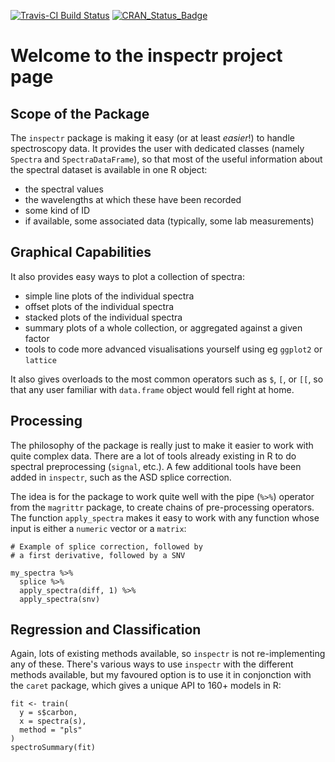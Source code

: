 [![Travis-CI Build Status](https://travis-ci.org/pierreroudier/inspectr.svg?branch=master)](https://travis-ci.org/pierreroudier/inspectr)
[![CRAN_Status_Badge](http://www.r-pkg.org/badges/version/inspectr)](http://cran.r-project.org/web/packages/inspectr)

# Welcome to the inspectr project page

## Scope of the Package

The `inspectr` package is making it easy (or at least *easier*!) to handle spectroscopy data. It provides the user with dedicated classes (namely `Spectra` and `SpectraDataFrame`), so that most of the useful information about the spectral dataset is available in one R object:

* the spectral values 
* the wavelengths at which these have been recorded
* some kind of ID
* if available, some associated data (typically, some lab measurements)

## Graphical Capabilities

It also provides easy ways to plot a collection of spectra:

* simple line plots of the individual spectra
* offset plots of the individual spectra
* stacked plots of the individual spectra
* summary plots of a whole collection, or aggregated against a given factor
* tools to code more advanced visualisations yourself using eg `ggplot2` or `lattice`

It also gives overloads to the most common operators such as `$`, `[`, or `[[`, so that any user familiar with `data.frame` object would fell right at home.

## Processing

The philosophy of the package is really just to make it easier to work with quite complex data. There are a lot of tools already existing in R to do spectral preprocessing (`signal`, etc.). A few additional tools have been added in `inspectr`, such as the ASD splice correction. 

The idea is for the package to work quite well with the pipe (`%>%`) operator from the `magrittr` package, to create chains of pre-processing operators. The function `apply_spectra` makes it easy to work with any function whose input is either a `numeric` vector or a `matrix`:

```
# Example of splice correction, followed by
# a first derivative, followed by a SNV

my_spectra %>% 
  splice %>% 
  apply_spectra(diff, 1) %>%
  apply_spectra(snv)
```

## Regression and Classification

Again, lots of existing methods available, so `inspectr` is not re-implementing any of these. There's various ways to use `inspectr` with the different methods available, but my favoured option is to use it in conjonction with the `caret` package, which gives a unique API to 160+ models in R:

```
fit <- train(
  y = s$carbon,
  x = spectra(s),
  method = "pls"
)
spectroSummary(fit)
```
